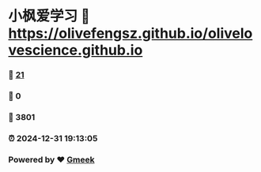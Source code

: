 # 小枫爱学习 :link: https://olivefengsz.github.io/olivelovescience.github.io 
### :page_facing_up: [21](https://olivefengsz.github.io/olivelovescience.github.io/tag.html) 
### :speech_balloon: 0 
### :hibiscus: 3801 
### :alarm_clock: 2024-12-31 19:13:05 
### Powered by :heart: [Gmeek](https://github.com/Meekdai/Gmeek)
